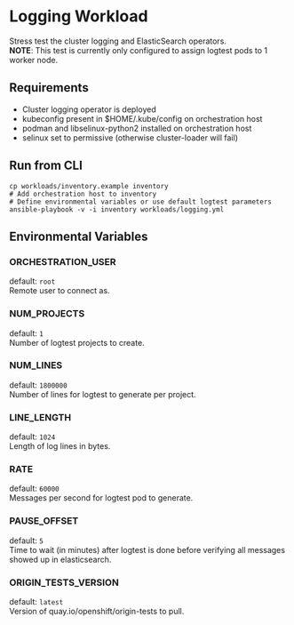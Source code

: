 # Logging Workload

Stress test the cluster logging and ElasticSearch operators.  
**NOTE**: This test is currently only configured to assign logtest pods to 1 worker node.

## Requirements

* Cluster logging operator is deployed
* kubeconfig present in $HOME/.kube/config on orchestration host
* podman and libselinux-python2 installed on orchestration host
* selinux set to permissive (otherwise cluster-loader will fail)

## Run from CLI

```shell script
cp workloads/inventory.example inventory
# Add orchestration host to inventory
# Define environmental variables or use default logtest parameters
ansible-playbook -v -i inventory workloads/logging.yml
```

## Environmental Variables

### ORCHESTRATION_USER

default: `root`  
Remote user to connect as.

### NUM_PROJECTS

default: `1`  
Number of logtest projects to create.

### NUM_LINES

default: `1800000`  
Number of lines for logtest to generate per project.

### LINE_LENGTH

default: `1024`  
Length of log lines in bytes.

### RATE

default: `60000`  
Messages per second for logtest pod to generate.

### PAUSE_OFFSET

default: `5`  
Time to wait (in minutes) after logtest is done before verifying all messages showed up in elasticsearch.

### ORIGIN_TESTS_VERSION

default: `latest`  
Version of quay.io/openshift/origin-tests to pull.
